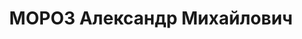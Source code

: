 ---
title: МОРОЗ Александр Михайлович
description: "1900, м. Бобруйськ Могильовської обл., Білорусь, єврей, член ВКП(б)\
  \ у 1925-1937 рр., освіта н/вища, прож.: м. Старобільськ, голова міськради \n  Військовою\
  \ колегією Верховного суду СРСР 1 грудня 1937 р. засуджений до розстрілу. Вирок\
  \ виконано 2 грудня 1937 р. \n  Реабілітований у 1956 р."
---